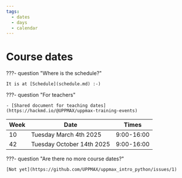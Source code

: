 ```yaml
---
tags:
  - dates
  - days
  - calendar
---
```


# Course dates

???- question "Where is the schedule?"

    It is at [Schedule](schedule.md) :-)

???- question "For teachers"

    - [Shared document for teaching dates](https://hackmd.io/@UPPMAX/uppmax-training-events)

Week|Date                     |Times
----|-------------------------|----------
10  |Tuesday March 4th 2025   |9:00-16:00
42  |Tuesday October 14th 2025|9:00-16:00

???- question "Are there no more course dates?"

    [Not yet](https://github.com/UPPMAX/uppmax_intro_python/issues/1)
